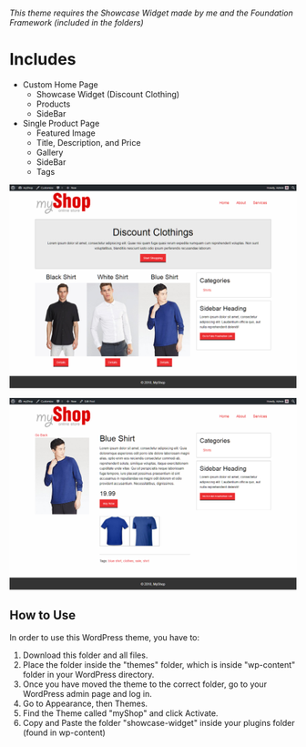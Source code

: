 ###### This theme requires the Showcase Widget made by me and the Foundation Framework (included in the folders)

# Includes
* Custom Home Page
  * Showcase Widget (Discount Clothing)
  * Products
  * SideBar
* Single Product Page
  * Featured Image
  * Title, Description, and Price 
  * Gallery
  * SideBar
  * Tags
  
 ![Screenshot](screenshot.png)
 
 ![Product](single.png)
 
## How to Use
In order to use this WordPress theme, you have to:
1. Download this folder and all files. 
2. Place the folder inside the "themes" folder, which is inside "wp-content" folder in your WordPress directory.
3. Once you have moved the theme to the correct folder, go to your WordPress admin page and log in.
4. Go to Appearance, then Themes.
5. Find the Theme called "myShop" and click Activate.
6. Copy and Paste the folder "showcase-widget" inside your plugins folder (found in wp-content)

